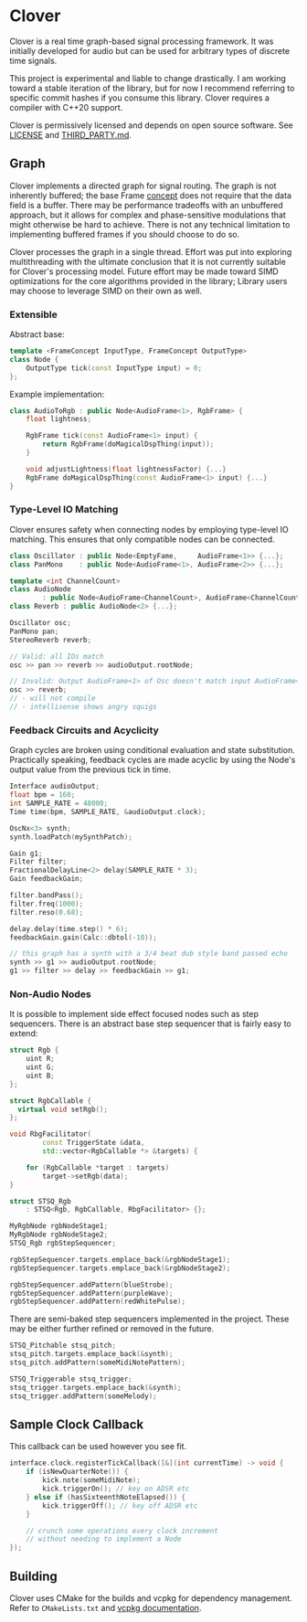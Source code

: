 # Clover

Clover is a real time graph-based signal processing framework. It was initially developed for audio but can be used for arbitrary types of discrete time signals.

This project is experimental and liable to change drastically. I am working toward a stable iteration of the library, but for now I recommend referring to specific commit hashes if you consume this library. Clover requires a compiler with C++20 support.

Clover is permissively licensed and depends on open source software. See [LICENSE](./LICENSE) and [THIRD_PARTY.md](./THIRD_PARTY.md).


## Graph

Clover implements a directed graph for signal routing. The graph is not inherently buffered; the base Frame [concept](https://en.cppreference.com/w/cpp/concepts) does not require that the data field is a buffer. There may be performance tradeoffs with an unbuffered approach, but it allows for complex and phase-sensitive modulations that might otherwise be hard to achieve. There is not any technical limitation to implementing buffered frames if you should choose to do so.

Clover processes the graph in a single thread. Effort was put into exploring multithreading with the ultimate conclusion that it is not currently suitable for Clover's processing model. Future effort may be made toward SIMD optimizations for the core algorithms provided in the library; Library users may choose to leverage SIMD on their own as well.

### Extensible

Abstract base:
```c++
template <FrameConcept InputType, FrameConcept OutputType>
class Node {
    OutputType tick(const InputType input) = 0;
};
```

Example implementation:
```c++
class AudioToRgb : public Node<AudioFrame<1>, RgbFrame> {
    float lightness;

    RgbFrame tick(const AudioFrame<1> input) {
        return RgbFrame(doMagicalDspThing(input));
    }

    void adjustLightness(float lightnessFactor) {...}
    RgbFrame doMagicalDspThing(const AudioFrame<1> input) {...}
}
```

### Type-Level IO Matching
Clover ensures safety when connecting nodes by employing type-level IO matching. This ensures that only compatible nodes can be connected.

```c++
class Oscillator : public Node<EmptyFame,     AudioFrame<1>> {...};
class PanMono    : public Node<AudioFrame<1>, AudioFrame<2>> {...};

template <int ChannelCount>
class AudioNode
        : public Node<AudioFrame<ChannelCount>, AudioFrame<ChannelCount>> {...};
class Reverb : public AudioNode<2> {...};

Oscillator osc; 
PanMono pan;
StereoReverb reverb;

// Valid: all IOs match
osc >> pan >> reverb >> audioOutput.rootNode;

// Invalid: Output AudioFrame<1> of Osc doesn't match input AudioFrame<2> of Reverb
osc >> reverb;
// - will not compile
// - intellisense shows angry squigs
```

### Feedback Circuits and Acyclicity
Graph cycles are broken using conditional evaluation and state substitution. Practically speaking, feedback cycles are made acyclic by using the Node's output value from the previous tick in time.

```c++
Interface audioOutput;
float bpm = 160;
int SAMPLE_RATE = 48000;
Time time(bpm, SAMPLE_RATE, &audioOutput.clock);

OscNx<3> synth;
synth.loadPatch(mySynthPatch);

Gain g1;
Filter filter;
FractionalDelayLine<2> delay(SAMPLE_RATE * 3);
Gain feedbackGain;

filter.bandPass();
filter.freq(1000);
filter.reso(0.68);

delay.delay(time.step() * 6);
feedbackGain.gain(Calc::dbtol(-10));

// this graph has a synth with a 3/4 beat dub style band passed echo 
synth >> g1 >> audioOutput.rootNode;
g1 >> filter >> delay >> feedbackGain >> g1;
```

### Non-Audio Nodes
It is possible to implement side effect focused nodes such as step sequencers. There is an abstract base step sequencer that is fairly easy to extend:
```c++
struct Rgb {
    uint R;
    uint G;
    uint B;
};

struct RgbCallable {
  virtual void setRgb();
};

void RbgFacilitator(
        const TriggerState &data,
        std::vector<RgbCallable *> &targets) {

    for (RgbCallable *target : targets)
        target->setRgb(data);
}

struct STSQ_Rgb
    : STSQ<Rgb, RgbCallable, RbgFacilitator> {};

MyRgbNode rgbNodeStage1;
MyRgbNode rgbNodeStage2;
STSQ_Rgb rgbStepSequencer;

rgbStepSequencer.targets.emplace_back(&rgbNodeStage1);
rgbStepSequencer.targets.emplace_back(&rgbNodeStage2);

rgbStepSequencer.addPattern(blueStrobe);
rgbStepSequencer.addPattern(purpleWave);
rgbStepSequencer.addPattern(redWhitePulse);

```

There are semi-baked step sequencers implemented in the project. These may be either further refined or removed in the future.
```c++
STSQ_Pitchable stsq_pitch;
stsq_pitch.targets.emplace_back(&synth);
stsq_pitch.addPattern(someMidiNotePattern);

STSQ_Triggerable stsq_trigger;
stsq_trigger.targets.emplace_back(&synth);
stsq_trigger.addPattern(someMelody);
```

## Sample Clock Callback
This callback can be used however you see fit. 

```c++
interface.clock.registerTickCallback([&](int currentTime) -> void {
    if (isNewQuarterNote()) {
        kick.note(someMidiNote);
        kick.triggerOn(); // key on ADSR etc
    } else if (hasSixteenthNoteElapsed()) {
        kick.triggerOff(); // key off ADSR etc
    }

    // crunch some operations every clock increment
    // without needing to implement a Node
});
```


## Building
Clover uses CMake for the builds and vcpkg for dependency management. Refer to `CMakeLists.txt` and [vcpkg documentation](https://github.com/microsoft/vcpkg#getting-started).
